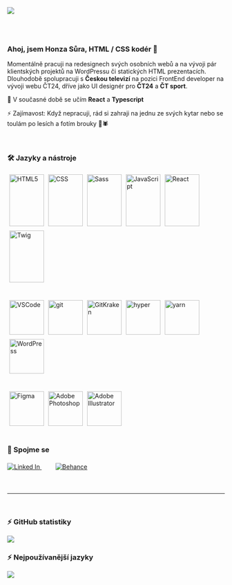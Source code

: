 <picture>
  <source media="(prefers-color-scheme: dark)" srcset="https://github.com/jsuradesign/jsuradesign/blob/feature/v2/assets/v2/hero-bg-dark.png?raw=true">
  <img src="https://github.com/jsuradesign/jsuradesign/blob/feature/v2/assets/v2/hero-bg-light.png?raw=true">
</picture>

<br clear="left"/><br>

### Ahoj, jsem Honza Sůra, HTML / CSS kodér 👋

<p>
Momentálně pracuji na redesignech svých osobních webů a na vývoji pár klientských projektů na WordPressu či statických HTML prezentacích. <br>
Dlouhodobě spolupracuji s <strong>Českou televizí</strong> na pozici FrontEnd developer na vývoji webu ČT24, dříve jako UI designér pro <strong>ČT24</strong> a <strong>ČT sport</strong>. <br>
</p>
<p>
🌱 V současné době se učím <strong>React</strong> a <strong>Typescript</strong>
</p>
<p>
⚡ Zajímavost: Když nepracuji, rád si zahraji na jednu ze svých kytar nebo se toulám po lesích a fotím brouky 🐞🕷️
</p>
<br clear="left"/>

### 🛠️ Jazyky a nástroje

<div>
    <picture>
        <source media="(prefers-color-scheme: dark)" srcset="https://github.com/jsuradesign/jsuradesign/blob/feature/v2/assets/v2/html-icon-dark.svg?raw=true">
        <img align="left" src="https://github.com/jsuradesign/jsuradesign/blobfeature/v2/assets/v2/html-icon-light.svg?raw=true" title="HTML5" vspace="5" hspace="5" width="80" height="120">
    </picture>
    <picture>
        <source media="(prefers-color-scheme: dark)" srcset="https://github.com/jsuradesign/jsuradesign/blob/feature/v2/assets/v2/css-icon-dark.svg?raw=true">
        <img align="left" src="https://github.com/jsuradesign/jsuradesign/blob/feature/v2/assets/v2/css-icon-light.svg?raw=true" title="CSS" vspace="5" hspace="5" width="80" height="120">
    </picture>
    <picture>
        <source media="(prefers-color-scheme: dark)" srcset="https://github.com/jsuradesign/jsuradesign/blob/feature/v2/assets/v2/sass-icon-dark.svg?raw=true">
        <img align="left" src="https://github.com/jsuradesign/jsuradesign/blob/feature/v2/assets/v2/sass-icon-light.svg?raw=true" title="Sass" vspace="5" hspace="5" width="80" height="120">
    </picture>
    <picture>
        <source media="(prefers-color-scheme: dark)" srcset="https://github.com/jsuradesign/jsuradesign/blob/feature/v2/assets/v2/javascript-icon-dark.svg?raw=true">
        <img align="left" src="https://github.com/jsuradesign/jsuradesign/blob/feature/v2/assets/v2/javascript-icon-light.svg?raw=true" title="JavaScript" vspace="5" hspace="5" width="80" height="120">
    </picture>
    <picture>
        <source media="(prefers-color-scheme: dark)" srcset="https://github.com/jsuradesign/jsuradesign/blob/feature/v2/assets/v2/react-icon-dark.svg?raw=true">
        <img align="left" src="https://github.com/jsuradesign/jsuradesign/blob/feature/v2/assets/v2/react-icon-light.svg?raw=true" title="React" vspace="5" hspace="5" width="80" height="120">
    </picture>
    <picture>
        <source media="(prefers-color-scheme: dark)" srcset="https://github.com/jsuradesign/jsuradesign/blob/feature/v2/assets/v2/twig-icon-dark.svg?raw=true">
        <img align="left" src="https://github.com/jsuradesign/jsuradesign/blob/feature/v2/assets/v2/twig-icon-light.svg?raw=true" title="Twig" vspace="5" hspace="5" width="80" height="120">
    </picture>
</div>

<br clear="left"/><br>

<div>
    <picture>
        <source media="(prefers-color-scheme: dark)" srcset="https://github.com/jsuradesign/jsuradesign/blob/feature/v2/assets/v2/vscode-icon-dark.svg?raw=true">
        <img align="left" src="https://github.com/jsuradesign/jsuradesign/blob/feature/v2/assets/v2/vscode-icon-light.svg?raw=true" title="VSCode" vspace="5" hspace="5" width="80" height="80">
    </picture>
    <picture>
        <source media="(prefers-color-scheme: dark)" srcset="https://github.com/jsuradesign/jsuradesign/blob/feature/v2/assets/v2/git-icon-dark.svg?raw=true">
        <img align="left" src="https://github.com/jsuradesign/jsuradesign/blob/feature/v2/assets/v2/git-icon-light.svg?raw=true" title="git" vspace="5" hspace="5" width="80" height="80">
    </picture>
    <picture>
        <source media="(prefers-color-scheme: dark)" srcset="https://github.com/jsuradesign/jsuradesign/blob/feature/v2/assets/v2/gitkraken-icon-dark.svg?raw=true">
        <img align="left" src="https://github.com/jsuradesign/jsuradesign/blob/feature/v2/assets/v2/gitkraken-icon-light.svg?raw=true" title="GitKraken" vspace="5" hspace="5" width="80" height="80">
    </picture>
    <picture>
        <source media="(prefers-color-scheme: dark)" srcset="https://github.com/jsuradesign/jsuradesign/blob/feature/v2/assets/v2/hyper-icon-dark.svg?raw=true">
        <img align="left" src="https://github.com/jsuradesign/jsuradesign/blob/feature/v2/assets/v2/hyper-icon-light.svg?raw=true" title="hyper" vspace="5" hspace="5" width="80" height="80">
    </picture>
    <picture>
        <source media="(prefers-color-scheme: dark)" srcset="https://github.com/jsuradesign/jsuradesign/blob/feature/v2/assets/v2/yarn-icon-dark.svg?raw=true">
        <img align="left" src="https://github.com/jsuradesign/jsuradesign/blob/feature/v2/assets/v2/yarn-icon-light.svg?raw=true" title="yarn" vspace="5" hspace="5" width="80" height="80">
    </picture>
    <picture>
        <source media="(prefers-color-scheme: dark)" srcset="https://github.com/jsuradesign/jsuradesign/blob/feature/v2/assets/v2/wordpress-icon-dark.svg?raw=true">
        <img align="left" src="https://github.com/jsuradesign/jsuradesign/blob/feature/v2/assets/v2/wordpress-icon-light.svg?raw=true" title="WordPress" vspace="5" hspace="5" width="80" height="80">
    </picture>
</div>

<br clear="left"/><br>

<div>
    <picture>
        <source media="(prefers-color-scheme: dark)" srcset="https://github.com/jsuradesign/jsuradesign/blob/feature/v2/assets/v2/figma-icon-dark.svg?raw=true">
        <img align="left" src="https://github.com/jsuradesign/jsuradesign/blob/feature/v2/assets/v2/figma-icon-light.svg?raw=true" title="Figma" vspace="5" hspace="5" width="80" height="80">
    </picture>
    <picture>
        <source media="(prefers-color-scheme: dark)" srcset="https://github.com/jsuradesign/jsuradesign/blob/feature/v2/assets/v2/photoshop-icon-dark.svg?raw=true">
        <img align="left" src="https://github.com/jsuradesign/jsuradesign/blob/feature/v2/assets/v2/photoshop-icon-light.svg?raw=true" title="Adobe Photoshop" vspace="5" hspace="5" width="80" height="80">
    </picture>
    <picture>
        <source media="(prefers-color-scheme: dark)" srcset="https://github.com/jsuradesign/jsuradesign/blob/feature/v2/assets/v2/illustrator-icon-dark.svg?raw=true">
        <img align="left" src="https://github.com/jsuradesign/jsuradesign/blob/feature/v2/assets/v2/illustrator-icon-light.svg?raw=true" title="Adobe Illustrator" vspace="5" hspace="5" width="80" height="80">
    </picture>
</div>

<br clear="left"/><br>

### 📳 Spojme se

<div>
    <a href="https://www.linkedin.com/in/jansura/">
        <picture>
            <source media="(prefers-color-scheme: dark)" srcset="https://github.com/jsuradesign/jsuradesign/blob/feature/v2/assets/v2/linked-in-light.svg?raw=true">
            <source media="(prefers-color-scheme: light), (prefers-color-scheme: no-preference)" srcset="https://github.com/jsuradesign/jsuradesign/blob/feature/v2/assets/v2/linked-in-dark.svg?raw=true">
            <img src="https://github.com/jsuradesign/jsuradesign/blob/feature/v2/assets/v2/linked-in-dark.svg?raw=true" title="Linked In" vspace="5" hspace="0">
        </picture>
    </a>
    <a href="https://www.behance.net/info75736c3d">
        <picture>
            <source media="(prefers-color-scheme: dark)" srcset="https://github.com/jsuradesign/jsuradesign/blob/feature/v2/assets/v2/behance-light.svg?raw=true">
            <source media="(prefers-color-scheme: light), (prefers-color-scheme: no-preference)" srcset="https://github.com/jsuradesign/jsuradesign/blob/feature/v2/assets/v2/behance-dark.svg?raw=true">
            <img src="https://github.com/jsuradesign/jsuradesign/blob/feature/v2/assets/v2/behance-dark.svg?raw=true" title="Behance" vspace="5" hspace="32">
        </picture>
    </a>
</div>
<br clear="left"/><br>
<hr />
<br clear="left"/>

### ⚡️ GitHub statistiky

<picture>
    <source
    srcset="https://github-readme-stats.vercel.app/api?username=jsuradesign&show_icons=true&theme=dark&locale=cs&hide=contribs&include_all_commits&count_private=true&include_all_commits=true&hide_border=true&hide_title=true"
    media="(prefers-color-scheme: dark)"
    />
    <source
    srcset="https://github-readme-stats.vercel.app/api?username=jsuradesign&show_icons=true&theme=light&locale=cs&hide=contribs&include_all_commits&count_private=true&include_all_commits=true&hide_border=true"
    media="(prefers-color-scheme: light), (prefers-color-scheme: no-preference)"
    />
    <img src="https://github-readme-stats.vercel.app/api?username=jsuradesign&show_icons=true&locale=cs&hide=contribs&include_all_commits&count_private=true&include_all_commits=true&hide_border=true" />
</picture>

### ⚡️ Nejpoužívanější jazyky

<picture>
    <source
    srcset="https://github-readme-stats.vercel.app/api/top-langs/?username=jsuradesign&layout=compact&theme=dark&locale=cs&hide_border=true&hide_title=true"
    media="(prefers-color-scheme: dark)"
    />
    <source
    srcset="https://github-readme-stats.vercel.app/api/top-langs/?username=jsuradesign&layout=compact&theme=light&locale=cs&hide_border=true"
    media="(prefers-color-scheme: light), (prefers-color-scheme: no-preference)"
    />
    <img src="https://github-readme-stats.vercel.app/api/top-langs/?username=jsuradesign&layout=compact&locale=cs&hide_border=true" align="top" />
</picture>

<!--
<picture>
    <source media="(prefers-color-scheme: dark)" srcset="">
    <source media="(prefers-color-scheme: light), (prefers-color-scheme: no-preference)" srcset="">
    <img src="">
</picture>
-->
